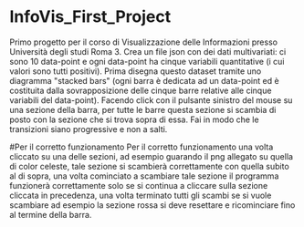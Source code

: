 # InfoVis_First_Project
Primo progetto per il corso di Visualizzazione delle Informazioni presso Università degli studi Roma 3.
Crea un file json con dei dati multivariati: ci sono 10 data-point e ogni data-point ha cinque variabili quantitative (i cui valori sono tutti positivi). Prima disegna questo dataset tramite uno diagramma "stacked bars" (ogni barra è dedicata ad un data-point ed è costituita dalla sovrapposizione delle cinque barre relative alle cinque variabili del data-point). Facendo click con il pulsante sinistro del mouse su una sezione della barra, per tutte le barre questa sezione si scambia di posto con la sezione che si trova sopra di essa. Fai in modo che le transizioni siano progressive e non a salti. 

#Per il corretto funzionamento
Per il corretto funzionamento una volta cliccato su una delle sezioni, ad esempio guarando il png allegato su quella di color celeste, tale sezione si scambierà correttamente con quella subito al di sopra, una volta cominciato a scambiare tale sezione il programma funzionerà correttamente solo se si continua a cliccare sulla sezione cliccata in precedenza, una volta terminato tutti gli scambi se si vuole scambiare ad esempio la sezione rossa si deve resettare e ricominciare fino al termine della barra. 
